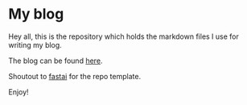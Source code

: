 # My blog

Hey all, this is the repository which holds the markdown files I use for writing my blog. 

The blog can be found [here](https://calicorob.github.io/).

Shoutout to [fastai](https://www.fast.ai/) for the repo template. 

Enjoy! 
